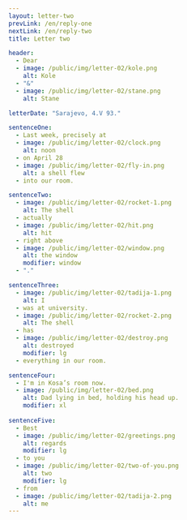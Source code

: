 ```yaml
---
layout: letter-two
prevLink: /en/reply-one
nextLink: /en/reply-two
title: Letter two

header: 
  - Dear
  - image: /public/img/letter-02/kole.png
    alt: Kole
  - "&"
  - image: /public/img/letter-02/stane.png
    alt: Stane

letterDate: "Sarajevo, 4.V 93."

sentenceOne:
  - Last week, precisely at
  - image: /public/img/letter-02/clock.png
    alt: noon
  - on April 28
  - image: /public/img/letter-02/fly-in.png
    alt: a shell flew
  - into our room.

sentenceTwo:
  - image: /public/img/letter-02/rocket-1.png
    alt: The shell
  - actually
  - image: /public/img/letter-02/hit.png
    alt: hit
  - right above
  - image: /public/img/letter-02/window.png
    alt: the window
    modifier: window
  - "."

sentenceThree:
  - image: /public/img/letter-02/tadija-1.png
    alt: I
  - was at university.
  - image: /public/img/letter-02/rocket-2.png
    alt: The shell
  - has
  - image: /public/img/letter-02/destroy.png
    alt: destroyed
    modifier: lg
  - everything in our room.

sentenceFour:
  - I'm in Kosa’s room now.
  - image: /public/img/letter-02/bed.png
    alt: Dad lying in bed, holding his head up.
    modifier: xl
   
sentenceFive:
  - Best
  - image: /public/img/letter-02/greetings.png
    alt: regards
    modifier: lg
  - to you
  - image: /public/img/letter-02/two-of-you.png
    alt: two
    modifier: lg
  - from
  - image: /public/img/letter-02/tadija-2.png
    alt: me
---
```

